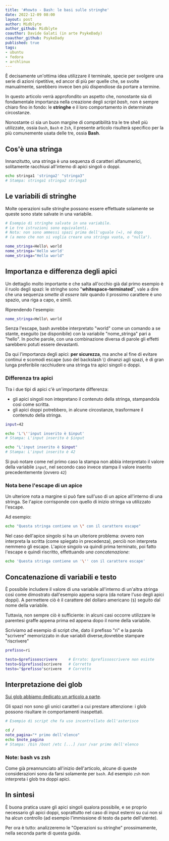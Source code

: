 ```yaml
---
title: '#howto - Bash: le basi sulle stringhe'
date: 2022-12-09 08:00
layout: post
author: Midblyte
author_github: Midblyte
coauthor: Davide Galati (in arte PsykeDady)
coauthor_github: PsykeDady
published: true
tags:
- ubuntu
- fedora
- archlinux
---
```


È decisamente un'ottima idea utilizzare il terminale, specie per svolgere una serie di azioni ripetitive, ed ancor di più per quelle che, se svolte manualmente, sarebbero invece ben più dispendiose da portare a termine.

In questo articolo verrà approfondito un aspetto che, nonostante sia di fondamentale importanza nella creazione degli *script bash*, non è sempre chiaro fino in fondo: le **stringhe** e il loro comportamento in determinate circostanze.

Nonostante ci sia un buon margine di compatibilità tra le tre shell più utilizzate, ossia `Dash`, `Bash` e `Zsh`, il presente articolo risulterà specifico per la più comunemente usata delle tre, ossia **Bash**.

## Cos'è una stringa

Innanzitutto, una stringa è una sequenza di caratteri alfanumerici, solitamente racchiusi all'interno di apici singoli o doppi.

```bash
echo stringa1 'stringa2' "stringa3"
# Stampa: stringa1 stringa2 stringa3
```

## Le variabili di stringhe

Molte operazioni sulle stringhe possono essere effettuate solamente se queste sono state salvate in una variabile.

```bash
# Esempio di stringhe salvate in una variabile.
# Le tre istruzioni sono equivalenti.
# Nota: non sono ammessi spazi prima dell'uguale (=), né dopo
# (a meno che non si voglia creare una stringa vuota, o "nulla").

nome_stringa=Hello\ world
nome_stringa='Hello world'
nome_stringa="Hello world"
```

## Importanza e differenza degli apici

Un dettaglio molto importante e che salta all'occhio già dal primo esempio è il ruolo degli spazi: le stringhe sono "**whitespace-terminated**", vale a dire che una sequenza *smette di essere tale* quando il prossimo carattere è uno spazio, una riga a capo, e simili.

Riprendendo l'esempio:

```bash
nome_stringa=Hello\ world
```

Senza l'escape, bash avrebbe interpretato "world" come un comando a se stante, eseguito (se disponibile) con la variabile "nome\_stringa" pari a "hello". In poche parole, con una combinazione diversa di parole gli effetti sarebbero potuti essere devastanti.

Da qui l'importanza degli apici: **per sicurezza**, ma anche al fine di evitare continui e scomodi escape (uso del backslash \\) dinanzi agli spazi, è di gran lunga preferibile racchiudere una stringa tra apici singoli o doppi.

### Differenza tra apici

Tra i due tipi di apici c'è un'importante differenza:

- gli apici singoli non intepretano il contenuto della stringa, stampandola così come scritta.
- gli apici doppi potrebbero, in alcune circostanze, trasformare il contenuto della stringa.

```bash
input=42

echo 'L'\''input inserito è $input'
# Stampa: L'input inserito è $input

echo "L'input inserito è $input"
# Stampa: L'input inserito è 42
```

Si può notare come nel primo caso la stampa non abbia interpretato il valore della variabile `input`, nel secondo caso invece stampa il valore inserito precedentemente (ovvero `42`)

### Nota bene l'escape di un apice

Un ulteriore nota a margine si può fare sull'uso di un apice all'interno di una stringa. Se l'apice corrisponde con quello di inizio stringa va utilizzato l'escape. 

Ad esempio:

```bash
echo "Questa stringa contiene un \" con il carattere escape" 
```

Nel caso dell'apice singolo si ha un ulteriore problema: ovvero non interpreta la scritta (come spiegato in precedenza), perciò non interpreta nemmeno gli escape. L'apice singolo va quindi prima terminato, poi fatto l'escape e quindi riscritto, effettuando *una concatenazione*: 

```bash
echo 'Questa stringa contiene un '\'' con il carattere escape' 
```

## Concatenazione di variabili e testo

È possibile includere il valore di una variabile all'interno di un'altra stringa così come dimostrato dall'esempio appena sopra (da notare l'uso degli apici doppi). A permettere ciò è il carattere del dollaro americano (`$`) seguito dal nome della variabile.

Tuttavia, non sempre ciò è sufficiente: in alcuni casi occorre utilizzare le parentesi graffe appena prima ed appena dopo il nome della variabile.

Scriviamo ad esempio di script che, dato il prefisso "ri" e la parola "scrivere" memorizzato in due variabili diverse,dovrebbe stampare "riscrivere"

```bash
prefisso=ri

testo=$prefissoscrivere     # Errato: $prefissoscrivere non esiste
testo=${prefisso}scrivere   # Corretto
testo="$prefisso"scrivere   # Corretto
```

## Interpretazione dei glob

[Sui glob abbiamo dedicato un articolo a parte](https://linuxhub.it/articles/howto-velocizzarsi-terminale-pt2/).

Gli spazi non sono gli unici caratteri a cui prestare attenzione: i glob possono risultare in comportamenti inaspettati.

```bash
# Esempio di script che fa uso incontrollato dell'asterisco

cd /
note_pagina="* primo dell'elenco"
echo $note_pagina
# Stampa: /bin /boot /etc [...] /usr /var primo dell'elenco
```

### Note: bash vs zsh

Come già preannunciato all'inizio dell'articolo, alcune di queste considerazioni sono da farsi solamente per `bash`. Ad esempio `zsh` non interpreta i glob tra doppi apici.  

## In sintesi

È buona pratica usare gli apici singoli qualora possibile, e se proprio necessario gli apici doppi, soprattutto nel caso di input esterni su cui non si ha alcun controllo (ad esempio l'immissione di testo da parte dell'utente).

Per ora è tutto: analizzeremo le "Operazioni su stringhe" prossimamente, nella seconda parte di questa guida.

